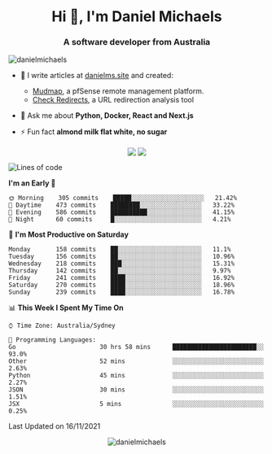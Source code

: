 <h1 align="center">Hi 👋, I'm Daniel Michaels</h1>
<h3 align="center">A software developer from Australia</h3>
<p align="left"> <img src="https://komarev.com/ghpvc/?username=danielmichaels" alt="danielmichaels" /> </p>

- 📝 I write articles at [danielms.site](https://danielms.site?ref=danielmichaels-github) and created:
    - [Mudmap](https://mudmap.io?ref=danielmichaels-github), a pfSense remote management platform.
    - [Check Redirects](https://www.check-redirects.com?ref=danielmichaels-github), a URL redirection analysis tool
- 💬 Ask me about **Python, Docker, React and Next.js**

- ⚡ Fun fact **almond milk flat white, no sugar**

<p align="center">
<a href="https://twitter.com/dansult" target="_blank"><img align="center" src="https://img.shields.io/badge/twitter-%231DA1F2.svg?&style=for-the-badge&logo=twitter&logoColor=white"></a>
<a href="https://linkedin.com/in/daniel-michaels" target="_blank"><img align="center" src="https://img.shields.io/badge/linkedin-%230077B5.svg?&style=for-the-badge&logo=linkedin&logoColor=white"></a>
</p>

<!--START_SECTION:waka-->
![Lines of code](https://img.shields.io/badge/From%20Hello%20World%20I%27ve%20Written-389707%20lines%20of%20code-blue)

**I'm an Early 🐤** 

```text
🌞 Morning    305 commits    █████░░░░░░░░░░░░░░░░░░░░   21.42% 
🌆 Daytime    473 commits    ████████░░░░░░░░░░░░░░░░░   33.22% 
🌃 Evening    586 commits    ██████████░░░░░░░░░░░░░░░   41.15% 
🌙 Night      60 commits     █░░░░░░░░░░░░░░░░░░░░░░░░   4.21%

```
📅 **I'm Most Productive on Saturday** 

```text
Monday       158 commits    ██░░░░░░░░░░░░░░░░░░░░░░░   11.1% 
Tuesday      156 commits    ██░░░░░░░░░░░░░░░░░░░░░░░   10.96% 
Wednesday    218 commits    ███░░░░░░░░░░░░░░░░░░░░░░   15.31% 
Thursday     142 commits    ██░░░░░░░░░░░░░░░░░░░░░░░   9.97% 
Friday       241 commits    ████░░░░░░░░░░░░░░░░░░░░░   16.92% 
Saturday     270 commits    ████░░░░░░░░░░░░░░░░░░░░░   18.96% 
Sunday       239 commits    ████░░░░░░░░░░░░░░░░░░░░░   16.78%

```


📊 **This Week I Spent My Time On** 

```text
⌚︎ Time Zone: Australia/Sydney

💬 Programming Languages: 
Go                       30 hrs 58 mins      ███████████████████████░░   93.0% 
Other                    52 mins             ░░░░░░░░░░░░░░░░░░░░░░░░░   2.63% 
Python                   45 mins             ░░░░░░░░░░░░░░░░░░░░░░░░░   2.27% 
JSON                     30 mins             ░░░░░░░░░░░░░░░░░░░░░░░░░   1.51% 
JSX                      5 mins              ░░░░░░░░░░░░░░░░░░░░░░░░░   0.25%

```


 Last Updated on 16/11/2021
<!--END_SECTION:waka-->

<p align="center"> <img src="https://github-readme-stats.vercel.app/api?username=danielmichaels&show_icons=true" alt="danielmichaels" /> </p>

